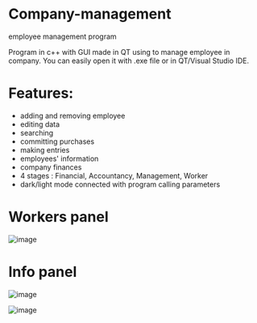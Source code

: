 # **Company-management** 
employee management program

Program in c++ with GUI made in QT using to manage employee in company. You can easily open it with .exe file or in QT/Visual Studio IDE.

# **Features:**
- adding and removing employee
- editing data
- searching
- committing purchases
- making entries
- employees' information
- company finances
- 4 stages : Financial, Accountancy, Management, Worker
- dark/light mode connected with program calling parameters


# **Workers panel**

![image](https://github.com/shaayy187/company-management/assets/146937483/717f4b10-679d-49b0-8312-038e820f9eaf)

# **Info panel**

![image](https://github.com/shaayy187/company-management/assets/146937483/18267f98-7032-43f5-b0df-5d1a1ea5bfeb)

![image](https://github.com/shaayy187/company-management/assets/146937483/629ef490-e341-4660-a1f5-6159722ee862)


